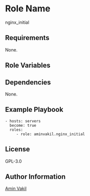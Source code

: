 Role Name
=========

nginx_initial

Requirements
------------

None.

Role Variables
--------------

Dependencies
------------

None.

Example Playbook
----------------

    - hosts: servers
      become: true
      roles:
         - role: aminvakil.nginx_initial

License
-------

GPL-3.0

Author Information
------------------

[Amin Vakil](https://www.aminvakil.com/)
